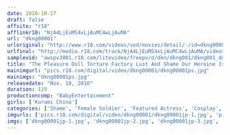 ```yaml
---
date: 2018-10-27
draft: false
affsite: "r18"
afflinkr18: "NjA4LjEuMS4xLjAuMC4wLjAuMA"
url: "dkng00001"
urloriginal: "http://www.r18.com/videos/vod/movies/detail/-/id=dkng00001"
urlfinal: "http://media.r18.com/track/NjA4LjEuMS4xLjAuMC4wLjAuMA/videos/vod/movies/detail/-/id=dkng00001"
samplevid: "awspv3001.r18.com/litevideo/freepv/d/dkn/dkng001/dkng001_dmb_w.mp4"
title: "The Pleasure Doll Torture Factory Lust And Shame Our Heroine Is Trapped In Sensual Pleasure So Incredible She's About To Go Insane! No.001 Pussy Spasming Super Minimum Fucking Kurumi Chino"
mainimgurl: "pics.r18.com/digital/video/dkng00001/dkng00001ps.jpg"
mainimgs: "dkng00001ps.jpg"
releasedate: "Nov. 18, 2016"
duration: 119
productioncomp: "BabyEntertainment"
girls: ['Kurumi Chino']
categories: ['Shame', 'Female Soldier', 'Featured Actress', 'Cosplay', 'Bondage', 'Hi-Def']
imgurls: ['pics.r18.com/digital/video/dkng00001/dkng00001jp-1.jpg', 'pics.r18.com/digital/video/dkng00001/dkng00001jp-2.jpg', 'pics.r18.com/digital/video/dkng00001/dkng00001jp-3.jpg', 'pics.r18.com/digital/video/dkng00001/dkng00001jp-4.jpg', 'pics.r18.com/digital/video/dkng00001/dkng00001jp-5.jpg', 'pics.r18.com/digital/video/dkng00001/dkng00001jp-6.jpg', 'pics.r18.com/digital/video/dkng00001/dkng00001jp-7.jpg', 'pics.r18.com/digital/video/dkng00001/dkng00001jp-8.jpg', 'pics.r18.com/digital/video/dkng00001/dkng00001jp-9.jpg', 'pics.r18.com/digital/video/dkng00001/dkng00001jp-10.jpg', 'pics.r18.com/digital/video/dkng00001/dkng00001jp-11.jpg', 'pics.r18.com/digital/video/dkng00001/dkng00001jp-12.jpg', 'pics.r18.com/digital/video/dkng00001/dkng00001jp-13.jpg', 'pics.r18.com/digital/video/dkng00001/dkng00001jp-14.jpg', 'pics.r18.com/digital/video/dkng00001/dkng00001jp-15.jpg', 'pics.r18.com/digital/video/dkng00001/dkng00001jp-16.jpg', 'pics.r18.com/digital/video/dkng00001/dkng00001jp-17.jpg', 'pics.r18.com/digital/video/dkng00001/dkng00001jp-18.jpg', 'pics.r18.com/digital/video/dkng00001/dkng00001jp-19.jpg', 'pics.r18.com/digital/video/dkng00001/dkng00001jp-20.jpg']
imgs: ['dkng00001jp-1.jpg', 'dkng00001jp-2.jpg', 'dkng00001jp-3.jpg', 'dkng00001jp-4.jpg', 'dkng00001jp-5.jpg', 'dkng00001jp-6.jpg', 'dkng00001jp-7.jpg', 'dkng00001jp-8.jpg', 'dkng00001jp-9.jpg', 'dkng00001jp-10.jpg', 'dkng00001jp-11.jpg', 'dkng00001jp-12.jpg', 'dkng00001jp-13.jpg', 'dkng00001jp-14.jpg', 'dkng00001jp-15.jpg', 'dkng00001jp-16.jpg', 'dkng00001jp-17.jpg', 'dkng00001jp-18.jpg', 'dkng00001jp-19.jpg', 'dkng00001jp-20.jpg']
---
```

